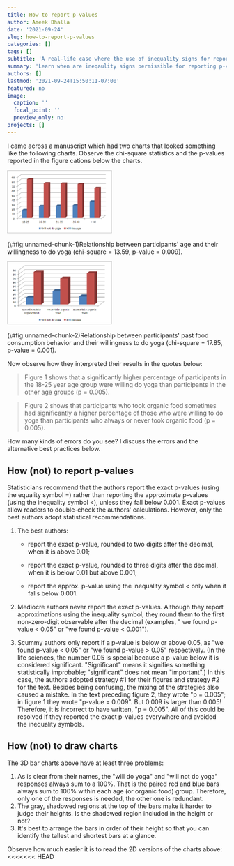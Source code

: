 ```yaml
---
title: How to report p-values
author: Ameek Bhalla
date: '2021-09-24'
slug: how-to-report-p-values
categories: []
tags: []
subtitle: 'A real-life case where the use of inequality signs for reporting p-values ended up confusing the authors themselves'
summary: 'Learn when are ineqaulity signs permissible for reporting p-values; why 3D charts should be avoided at all costs; what does a chi-square test tell us about group differences.'
authors: []
lastmod: '2021-09-24T15:50:11-07:00'
featured: no
image:
  caption: ''
  focal_point: ''
  preview_only: no
projects: []
---
```


I came across a manuscript which had two charts that looked something like the following charts. Observe the chi-square statistics and the p-values reported in the figure cations below the charts.

<div class="figure">
<img src="./fig1.png" alt="Relationship between participants' age and their willingness to do yoga (chi-square = 13.59, p-value = 0.009)." width="240" />
<p class="caption">(\#fig:unnamed-chunk-1)Relationship between participants' age and their willingness to do yoga (chi-square = 13.59, p-value = 0.009).</p>
</div>

<div class="figure">
<img src="./fig2.png" alt="Relationship between participants' past food consumption behavior and their willingness to do yoga (chi-square = 17.85, p-value = 0.001)." width="240" />
<p class="caption">(\#fig:unnamed-chunk-2)Relationship between participants' past food consumption behavior and their willingness to do yoga (chi-square = 17.85, p-value = 0.001).</p>
</div>

Now observe how they interpreted their results in the quotes below:

> Figure 1 shows that a significantly higher percentage of participants in the 18-25 year age group were willing do yoga than participants in the other age groups (p = 0.005).

> Figure 2 shows that participants who took organic food sometimes had significantly a higher percentage of those who were willing to do yoga than participants who always or never took organic food (p = 0.005).

How many kinds of errors do you see? I discuss the errors and the alternative best practices below.

## How (not) to report p-values

Statisticians recommend that the authors report the exact p-values (using the equality symbol =) rather than reporting the approximate p-values (using the inequality symbol \<), unless they fall below 0.001.
Exact p-values allow readers to double-check the authors' calculations.
However, only the best authors adopt statistical recommendations.

1.  The best authors:

    -   report the exact p-value, rounded to two digits after the decimal, when it is above 0.01;

    -   report the exact p-value, rounded to three digits after the decimal, when it is below 0.01 but above 0.001;

    -   report the approx.
        p-value using the inequality symbol \< only when it falls below 0.001.

2.  Mediocre authors never report the exact p-values. Although they report approximations using the inequality symbol, they round them to the first non-zero-digit observable after the decimal (examples, " we found p-value \< 0.05" or "we found p-value \< 0.001").

3.  Scummy authors only report if a p-value is below or above 0.05, as "we found p-value \< 0.05" or "we found p-value \> 0.05" respectively. (In the life sciences, the number 0.05 is special because a p-value below it is considered significant. "Significant" means it signifies something statistically improbable; "significant" does not mean "important".) In this case, the authors adopted strategy \#1 for their figures and strategy \#2 for the text. Besides being confusing, the mixing of the strategies also caused a mistake. In the text preceding figure 2, they wrote "p = 0.005"; in figure 1 they wrote "p-value = 0.009". But 0.009 is larger than 0.005! Therefore, it is incorrect to have written, "p = 0.005". All of this could be resolved if they reported the exact p-values everywhere and avoided the inequality symbols.

## How (not) to draw charts

The 3D bar charts above have at least three problems:
1. As is clear from their names, the "will do yoga" and "will not do yoga" responses always sum to a 100%. That is the paired red and blue bars always sum to 100% within each age (or organic food) group. Therefore, only one of the responses is needed, the other one is redundant.
2. The gray, shadowed  regions at the top of the bars make it harder to judge their heights. Is the shadowed region included in the height or not?
3. It's best to arrange the bars in order of their height so that you can identify the tallest and shortest bars at a glance. 

Observe how much easier it is to read the 2D versions of the charts above:
<<<<<<< HEAD





